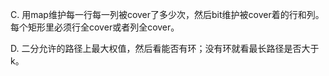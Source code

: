 C. 用map维护每一行每一列被cover了多少次，然后bit维护被cover着的行和列。每个矩形里必须行全cover或者列全cover。

D. 二分允许的路径上最大权值，然后看能否有环；没有环就看最长路径是否大于k。
